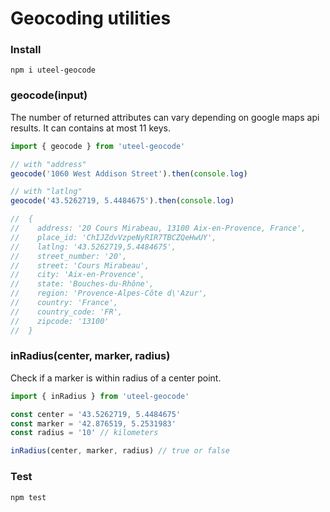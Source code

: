 # Geocoding utilities


### Install
```
npm i uteel-geocode
```

### geocode(input)
The number of returned attributes can vary depending on google maps api results. It can contains at most 11 keys.

```js
import { geocode } from 'uteel-geocode'

// with "address"
geocode('1060 West Addison Street').then(console.log)

// with "latlng"
geocode('43.5262719, 5.4484675').then(console.log)

//  {
//    address: '20 Cours Mirabeau, 13100 Aix-en-Provence, France',
//    place_id: 'ChIJZdvVzpeNyRIR7TBCZQeHwUY',
//    latlng: '43.5262719,5.4484675',
//    street_number: '20',
//    street: 'Cours Mirabeau',
//    city: 'Aix-en-Provence',
//    state: 'Bouches-du-Rhône',
//    region: 'Provence-Alpes-Côte d\'Azur',
//    country: 'France',
//    country_code: 'FR',
//    zipcode: '13100'
//  }
```

### inRadius(center, marker, radius)

Check if a marker is within radius of a center point.


```js
import { inRadius } from 'uteel-geocode'

const center = '43.5262719, 5.4484675'
const marker = '42.876519, 5.2531983'
const radius = '10' // kilometers

inRadius(center, marker, radius) // true or false
```


### Test
```
npm test
```
